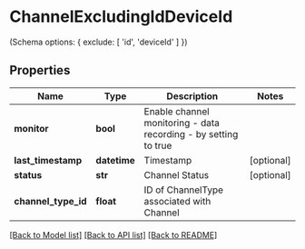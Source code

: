 # ChannelExcludingIdDeviceId

(Schema options: { exclude: [ 'id', 'deviceId' ] })
## Properties
Name | Type | Description | Notes
------------ | ------------- | ------------- | -------------
**monitor** | **bool** | Enable channel monitoring - data recording - by setting to true | 
**last_timestamp** | **datetime** | Timestamp | [optional] 
**status** | **str** | Channel Status | [optional] 
**channel_type_id** | **float** | ID of ChannelType associated with Channel | 

[[Back to Model list]](../README.md#documentation-for-models) [[Back to API list]](../README.md#documentation-for-api-endpoints) [[Back to README]](../README.md)


